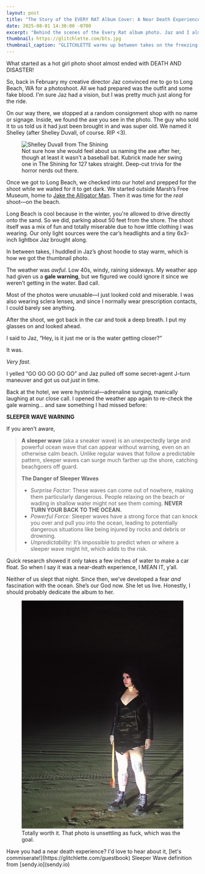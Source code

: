```yaml
---
layout: post
title: "The Story of the EVERY RAT Album Cover: A Near Death Experience"
date: 2025-08-01 14:30:00 -0700
excerpt: "Behind the scenes of the Every Rat album photo. Jaz and I almost died."
thumbnail: https://glitchlette.com/bts.jpg
thumbnail_caption: "GLITCHLETTE warms up between takes on the freezing beach in February."
---
```



What started as a hot girl photo shoot almost ended with DEATH AND DISASTER! 

So, back in February my creative director Jaz convinced me to go to Long Beach, WA for a photoshoot. All we had prepared was the outfit and some fake blood. I'm sure Jaz had a vision, but I was pretty much just along for the ride. 


On our way there, we stopped at a random consignment shop with no name or signage. Inside, we found the axe you see in the photo. The guy who sold it to us told us it had just been brought in and was super old. We named it Shelley (after Shelley Duvall, of course. RIP <3).

<figure>
  <img src="https://pyxis.nymag.com/v1/imgs/481/940/29ff3982bc6fc7b699a298fe651df6808b-08-shelley-duvall-the-shining.1x.rsquare.w1400.jpg" alt="Shelley Duvall from The Shining" class="blog-post-image">
  <br><figcaption>Not sure how she would feel about us naming the axe after her, though at least it wasn’t a baseball bat. Kubrick made her swing one in The Shining for 127 takes straight. Deep-cut trivia for the horror nerds out there.</figcaption>
</figure>


Once we got to Long Beach, we checked into our hotel and prepped for the shoot while we waited for it to get dark. We started outside Marsh’s Free Museum, home to [Jake the Alligator Man](https://en.wikipedia.org/wiki/Jake_the_Alligator_Man). Then it was time for the *real* shoot—on the beach.

Long Beach is cool because in the winter, you're allowed to drive directly onto the sand. So we did, parking about 50 feet from the shore. The shoot itself was a mix of fun and totally miserable due to how little clothing I was wearing. Our only light sources were the car’s headlights and a tiny 6x3-inch lightbox Jaz brought along.

In between takes, I huddled in Jaz’s ghost hoodie to stay warm, which is how we got the thumbnail photo.

The weather was *awful*. Low 40s, windy, raining sideways. My weather app had given us a **gale warning**, but we figured we could ignore it since we weren’t getting in the water. Bad call.

Most of the photos were unusable—I just looked cold and miserable. I was also wearing sclera lenses, and since I normally wear prescription contacts, I could barely see anything.

After the shoot, we got back in the car and took a deep breath. I put my glasses on and looked ahead.

I said to Jaz, “Hey, is it just me or is the water getting closer?”

It was.

*Very fast.*

I yelled “GO GO GO GO GO” and Jaz pulled off some secret-agent J-turn maneuver and got us out *just* in time.

Back at the hotel, we were hysterical—adrenaline surging, manically laughing at our close call. I opened the weather app again to re-check the gale warning… and saw something I had missed before:

 **SLEEPER WAVE WARNING**

 If you aren't aware, 

 
> **A sleeper wave** (aka a sneaker wave) is an unexpectedly large and powerful ocean wave that can appear without warning, even on an otherwise calm beach. Unlike regular waves that follow a predictable pattern, sleeper waves can surge much farther up the shore, catching beachgoers off guard.
>
> **The Danger of Sleeper Waves**
>
> - *Surprise Factor:* These waves can come out of nowhere, making them particularly dangerous. People relaxing on the beach or wading in shallow water might not see them coming. **NEVER TURN YOUR BACK TO THE OCEAN.**
> - *Powerful Force:* Sleeper waves have a strong force that can knock you over and pull you into the ocean, leading to potentially dangerous situations like being injured by rocks and debris or drowning.
> - *Unpredictability:* It’s impossible to predict when or where a sleeper wave might hit, which adds to the risk.



Quick research showed it only takes a few inches of water to make a car float. So when I say it was a near-death experience, I MEAN IT, y’all. 

Neither of us slept that night. Since then, we’ve developed a fear *and* fascination with the ocean. She’s our God now. She let us live. Honestly, I should probably dedicate the album to her.

<figure>
  <img src="/photos/EVERYRAT_OG.jpg" alt="Original Every Rat album cover" class="blog-post-image">
  <br><figcaption>Totally worth it. That photo is unsettling as fuck, which was the goal.</figcaption>
</figure>
Have you had a near death experience? I'd love to hear about it, [let's commiserate!](https://glitchlette.com/guestbook)
Sleeper Wave definition from [sendy.io](sendy.io)
